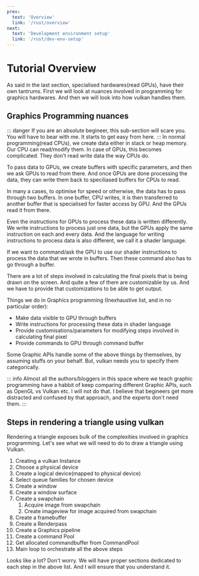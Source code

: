 ```yaml
---
prev:
  text: 'Overview'
  link: '/rust/overview'
next:
  text: 'Development environment setup'
  link: '/rust/dev-env-setup'
---
```

# Tutorial Overview
As said in the last section, specialised hardwares(read GPUs), have their own tantrums. First we will look at nuances involved in programming for graphics hardwares. And then we will look into how vulkan handles them.


## Graphics Programming nuances
::: danger
If you are an absolute begineer, this sub-section will scare you. You will have to bear with me. It starts to get easy from here.
:::
In normal programming(read CPUs), we create data either in stack or heap memory. Our CPU can read/modify them. In case of GPUs, this becomes complicated. They don't read write data the way CPUs do.

To pass data to GPUs, we create buffers with specific parameters, and then we ask GPUs to read from there. And once GPUs are done processing the data, they can write them back to speciliased buffers for CPUs to read.

In many a cases, to optimise for speed or otherwise, the data has to pass through two buffers. In one buffer, CPU writes, it is then transferred to another buffer that is specialised for faster access by GPU. And the GPUs read it from there.

Even the instructions for GPUs to process these data is written differently. We write instructions to process just one data, but the GPUs apply the same instruction on each and every data. And the language for writing instructions to process data is also different, we call it a shader language.

If we want to command/ask the GPU to use our shader instructions to process the data that we wrote in buffers. Then these command also has to go through a buffer.

There are a lot of steps involved in calculating the final pixels that is being drawn on the screen. And quite a few of them are customizable by us. And we have to provide that customizations to be able to get output.

Things we do in Graphics programming (Inexhaustive list, and in no particular order):
- Make data visible to GPU through buffers
- Write instructions for processing these data in shader language
- Provide customisations/parameters for modifying steps involved in calculating final pixel
- Provide commands to GPU through command buffer

Some Graphic APIs handle some of the above things by themselves, by assuming stuffs on your behalf. But, vulkan needs you to specify them categorically.

::: info
Almost all the authors/bloggers in this space where we teach graphic programming have a habbit of keep comparing different Graphic APIs, such as OpenGL vs Vulkan etc. I will not do that. I believe that begineers get more distracted and confused by that approach, and the experts don't need them. 
:::

## Steps in rendering a triangle using vulkan
Rendering a triangle exposes bulk of the complexities involved in graphics programming. Let's see what we will need to do to draw a triangle using Vulkan.

1. Creating a vulkan Instance
1. Choose a physical device
1. Create a logical device(mapped to physical device)
1. Select queue families for chosen device
1. Create a window
1. Create a window surface
1. Create a swapchain
    1. Acquire image from swapchain
    1. Create imageview for image acquired from swapchain
1. Create a framebuffer
1. Create a Renderpass
1. Create a Graphics pipeline
1. Create a command Pool
1. Get allocated commandbuffer from CommandPool
1. Main loop to orchestrate all the above steps

Looks like a lot? Don't worry. We will have proper sections dedicated to each step in the above list. And I will ensure that you understand it.


